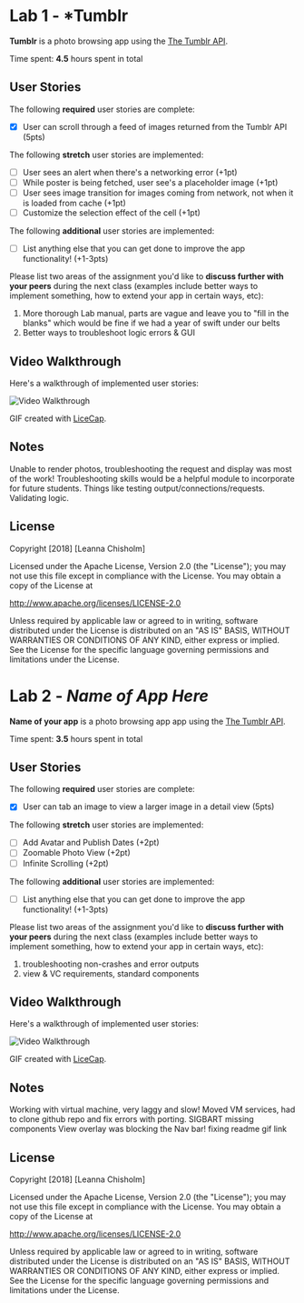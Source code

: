 
# Lab 1 - *Tumblr

**Tumblr** is a photo browsing app using the [The Tumblr API](https://www.tumblr.com/docs/en/api/v2#posts).

Time spent: **4.5** hours spent in total

## User Stories

The following **required** user stories are complete:

- [x] User can scroll through a feed of images returned from the Tumblr API (5pts)

The following **stretch** user stories are implemented:

- [ ] User sees an alert when there's a networking error (+1pt)
- [ ] While poster is being fetched, user see's a placeholder image (+1pt)
- [ ] User sees image transition for images coming from network, not when it is loaded from cache (+1pt)
- [ ] Customize the selection effect of the cell (+1pt)

The following **additional** user stories are implemented:

- [ ] List anything else that you can get done to improve the app functionality! (+1-3pts)

Please list two areas of the assignment you'd like to **discuss further with your peers** during the next class (examples include better ways to implement something, how to extend your app in certain ways, etc):

1. More thorough Lab manual, parts are vague and leave you to "fill in the blanks" which would be fine if we had a year of swift under our belts
2. Better ways to troubleshoot logic errors &  GUI

## Video Walkthrough

Here's a walkthrough of implemented user stories:

<img src='https://i.imgur.com/sPVMEC1.gif' title='Video Walkthrough' width='' alt='Video Walkthrough' />

GIF created with [LiceCap](http://www.cockos.com/licecap/).

## Notes

Unable to render photos, troubleshooting the request and display was most of the work!
Troubleshooting skills would be a helpful module to incorporate for future students. Things like testing output/connections/requests. Validating logic.

## License

Copyright [2018] [Leanna Chisholm]

Licensed under the Apache License, Version 2.0 (the "License");
you may not use this file except in compliance with the License.
You may obtain a copy of the License at

http://www.apache.org/licenses/LICENSE-2.0

Unless required by applicable law or agreed to in writing, software
distributed under the License is distributed on an "AS IS" BASIS,
WITHOUT WARRANTIES OR CONDITIONS OF ANY KIND, either express or implied.
See the License for the specific language governing permissions and
limitations under the License.
# Lab 2 - *Name of App Here*

**Name of your app** is a photo browsing app app using the [The Tumblr API](https://www.tumblr.com/docs/en/api/v2#posts).

Time spent: **3.5** hours spent in total

## User Stories

The following **required** user stories are complete:

- [x] User can tab an image to view a larger image in a detail view (5pts)

The following **stretch** user stories are implemented:

- [ ] Add Avatar and Publish Dates (+2pt)
- [ ] Zoomable Photo View (+2pt)
- [ ] Infinite Scrolling (+2pt)

The following **additional** user stories are implemented:

- [ ] List anything else that you can get done to improve the app functionality! (+1-3pts)

Please list two areas of the assignment you'd like to **discuss further with your peers** during the next class (examples include better ways to implement something, how to extend your app in certain ways, etc):

1.  troubleshooting non-crashes and error outputs
2. view & VC requirements, standard components

## Video Walkthrough

Here's a walkthrough of implemented user stories:

<img src='https://i.imgur.com/sPVMEC1.gif' title='Video Walkthrough' width='' alt='Video Walkthrough' />

GIF created with [LiceCap](http://www.cockos.com/licecap/).

## Notes
Working with virtual machine, very laggy and slow!
Moved VM services, had to clone github repo and fix errors with porting.
SIGBART missing components
View overlay was blocking the Nav bar!
fixing readme gif link
## License

Copyright [2018] [Leanna Chisholm]

Licensed under the Apache License, Version 2.0 (the "License");
you may not use this file except in compliance with the License.
You may obtain a copy of the License at

http://www.apache.org/licenses/LICENSE-2.0

Unless required by applicable law or agreed to in writing, software
distributed under the License is distributed on an "AS IS" BASIS,
WITHOUT WARRANTIES OR CONDITIONS OF ANY KIND, either express or implied.
See the License for the specific language governing permissions and
limitations under the License.
